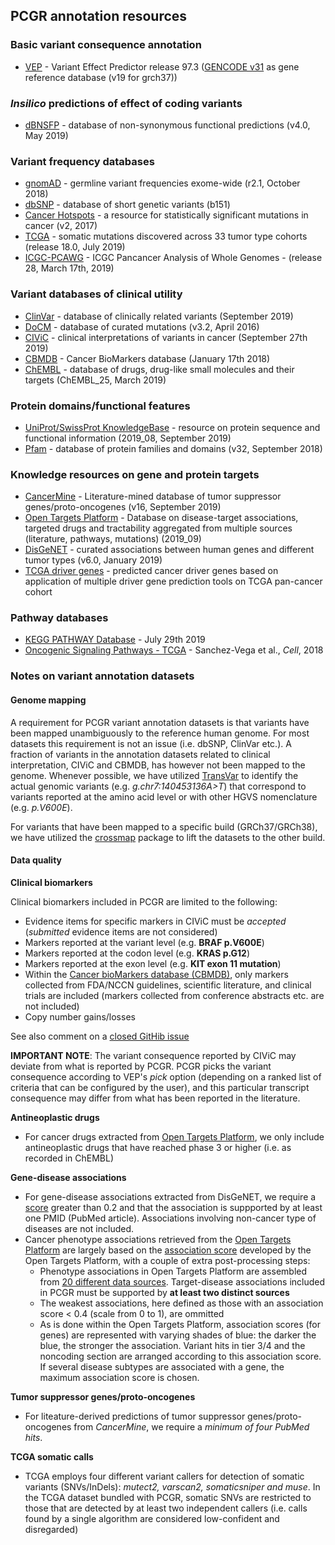 ## PCGR annotation resources

### Basic variant consequence annotation
  * [VEP](http://www.ensembl.org/info/docs/tools/vep/index.html) - Variant Effect Predictor release 97.3 ([GENCODE v31](https://www.gencodegenes.org/human/) as gene reference database (v19 for grch37))

###  *Insilico* predictions of effect of coding variants
  * [dBNSFP](https://sites.google.com/site/jpopgen/dbNSFP) - database of non-synonymous functional predictions (v4.0, May 2019)

###  Variant frequency databases
  * [gnomAD](http://exac.broadinstitute.org/) - germline variant frequencies exome-wide (r2.1, October 2018)
  * [dbSNP](http://www.ncbi.nlm.nih.gov/SNP/) - database of short genetic variants (b151)
  * [Cancer Hotspots](http://cancerhotspots.org) - a resource for statistically significant mutations in cancer (v2, 2017)
  * [TCGA](https://portal.gdc.cancer.gov/) - somatic mutations discovered across 33 tumor type cohorts (release 18.0, July 2019)
  * [ICGC-PCAWG](http://docs.icgc.org/pcawg/) - ICGC Pancancer Analysis of Whole Genomes - (release 28, March 17th, 2019)

### Variant databases of clinical utility
  * [ClinVar](http://www.ncbi.nlm.nih.gov/clinvar/) - database of clinically related variants (September 2019)
  * [DoCM](http://docm.genome.wustl.edu) - database of curated mutations (v3.2, April 2016)
  * [CIViC](http://civic.genome.wustl.edu) - clinical interpretations of variants in cancer (September 27th 2019)
  * [CBMDB](http://www.cancergenomeinterpreter.org/biomarkers) - Cancer BioMarkers database (January 17th 2018)
  * [ChEMBL](https://www.ebi.ac.uk/chembl/) - database of drugs, drug-like small molecules and their targets (ChEMBL_25, March 2019)

### Protein domains/functional features
  * [UniProt/SwissProt KnowledgeBase](http://www.uniprot.org) - resource on protein sequence and functional information (2019_08, September 2019)
  * [Pfam](http://pfam.xfam.org) - database of protein families and domains (v32, September 2018)

### Knowledge resources on gene and protein targets
  * [CancerMine](https://zenodo.org/record/3386384#.XXAE5ZMzaL4) - Literature-mined database of tumor suppressor genes/proto-oncogenes (v16, September 2019)
  * [Open Targets Platform](https://www.targetvalidation.org/) - Database on disease-target associations, targeted drugs and tractability aggregated from multiple sources (literature, pathways, mutations) (2019_09)
  * [DisGeNET](http://www.disgenet.org) - curated associations between human genes and different tumor types (v6.0, January 2019)
  * [TCGA driver genes](https://www.ncbi.nlm.nih.gov/pubmed/29625053) - predicted cancer driver genes based on application of multiple driver gene prediction tools on TCGA pan-cancer cohort

### Pathway databases
  * [KEGG PATHWAY Database](http://www.genome.jp/kegg/pathway.htm) - July 29th 2019
  * [Oncogenic Signaling Pathways - TCGA](https://www.ncbi.nlm.nih.gov/pubmed/29625050) - Sanchez-Vega et al., *Cell*, 2018

### Notes on variant annotation datasets

#### Genome mapping

A requirement for PCGR variant annotation datasets is that variants have been mapped unambiguously to the reference human genome. For most datasets this requirement is not an issue (i.e. dbSNP, ClinVar etc.). A fraction of variants in the annotation datasets related to clinical interpretation, CIViC and CBMDB, has however not been mapped to the genome. Whenever possible, we have utilized [TransVar](http://bioinformatics.mdanderson.org/transvarweb/) to identify the actual genomic variants (e.g. _g.chr7:140453136A>T_) that correspond to variants reported at the amino acid level or with other HGVS nomenclature (e.g. _p.V600E_).

For variants that have been mapped to a specific build (GRCh37/GRCh38), we have utilized the [crossmap](http://crossmap.sourceforge.net/) package to lift the datasets to the other build.

#### Data quality

__Clinical biomarkers__

Clinical biomarkers included in PCGR are limited to the following:

* Evidence items for specific markers in CIViC must be *accepted* (*submitted* evidence items are not considered)
* Markers reported at the variant level (e.g. __BRAF p.V600E__)
* Markers reported at the codon level (e.g. __KRAS p.G12__)
* Markers reported at the exon level (e.g. __KIT exon 11 mutation__)
* Within the [Cancer bioMarkers database (CBMDB)](https://www.cancergenomeinterpreter.org/biomarkers), only markers collected from FDA/NCCN guidelines, scientific literature, and clinical trials are included (markers collected from conference abstracts etc. are not included)
* Copy number gains/losses

See also comment on a [closed GitHib issue](https://github.com/sigven/pcgr/issues/37#issuecomment-391966286)

__IMPORTANT NOTE__: The variant consequence reported by CIViC may deviate from what is reported by PCGR. PCGR picks the variant consequence according to VEP's _pick_ option (depending on a ranked list of criteria that can be configured by the user), and this particular transcript consequence may differ from what has been reported in the literature. 

__Antineoplastic drugs__

- For cancer drugs extracted from [Open Targets Platform](https://www.targetvalidation.org), we only include antineoplastic drugs that have reached phase 3 or higher (i.e. as recorded in ChEMBL)

__Gene-disease associations__

- For gene-disease associations extracted from DisGeNET, we require a [score](http://www.disgenet.org/web/DisGeNET/menu/dbinfo#score) greater than 0.2 and that the association is suppported by at least one PMID (PubMed article). Associations involving non-cancer type of diseases are not included.
- Cancer phenotype associations retrieved from the [Open Targets Platform](https://www.targetvalidation.org/) are largely based on the [association score](https://docs.targetvalidation.org/getting-started/scoring) developed by the Open Targets Platform, with a couple of extra post-processing steps:
	- Phenotype associations in Open Targets Platform are assembled from [20 different data sources](https://docs.targetvalidation.org/data-sources/data-sources). Target-disease associations included in PCGR must be supported by **at least two distinct sources**
	- The weakest associations, here defined as those with an association score < 0.4 (scale from 0 to 1), are ommitted
	- As is done within the Open Targets Platform, association scores (for genes) are represented with varying shades of blue: the darker the blue, the stronger the association. Variant hits in tier 3/4 and the noncoding section are arranged according to this association score. If several disease subtypes are associated with a gene, the maximum association score is chosen.

__Tumor suppressor genes/proto-oncogenes__

- For liteature-derived predictions of tumor suppressor genes/proto-oncogenes from *CancerMine*, we require a *minimum of four PubMed hits*.

__TCGA somatic calls__

- TCGA employs four different variant callers for detection of somatic variants (SNVs/InDels): _mutect2, varscan2, somaticsniper and muse_. In the TCGA dataset bundled with PCGR, somatic SNVs are restricted to those that are detected by at least two independent callers (i.e. calls found by a single algorithm are considered low-confident and disregarded)
